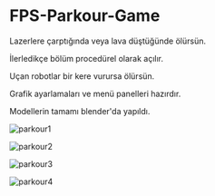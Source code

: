 # FPS-Parkour-Game

Lazerlere çarptığında veya lava düştüğünde ölürsün.

İlerledikçe bölüm procedürel olarak açılır.

Uçan robotlar bir kere vurursa ölürsün.

Grafik ayarlamaları ve menü panelleri hazırdır.

Modellerin tamamı blender'da yapıldı.

![parkour1](https://user-images.githubusercontent.com/64818115/188931140-523f913b-99fd-47fa-bcc7-9b2cd8ccc860.png)

![parkour2](https://user-images.githubusercontent.com/64818115/188931208-19a3f4de-c3d6-4e9b-91c1-8b9ed120524d.png)

![parkour3](https://user-images.githubusercontent.com/64818115/188931239-7c9728a6-44ed-4521-8e88-517ee5b433ed.png)

![parkour4](https://user-images.githubusercontent.com/64818115/188931262-4f2f5244-7c5c-46a9-ba90-e1621d8c40fa.png)

